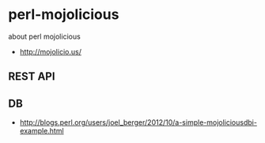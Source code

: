 # perl-mojolicious
about perl mojolicious

* http://mojolicio.us/

## REST API

## DB
* http://blogs.perl.org/users/joel_berger/2012/10/a-simple-mojoliciousdbi-example.html

